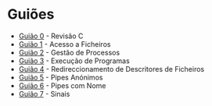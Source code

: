 # Guiões

* [Guião 0](Guiao0/) - Revisão C
* [Guião 1](Guiao1/) - Acesso a Ficheiros
* [Guião 2](Guiao2/) - Gestão de Processos
* [Guião 3](Guiao3/) - Execução de Programas
* [Guião 4](Guiao4/) - Redireccionamento de Descritores de Ficheiros
* [Guião 5](Guiao5/) - Pipes Anónimos
* [Guião 6](Guiao6/) - Pipes com Nome
* [Guião 7](Guiao7/) - Sinais